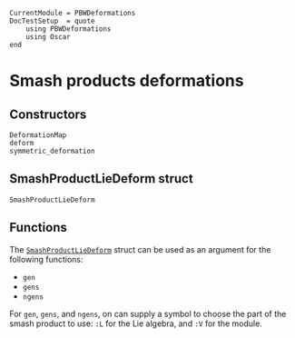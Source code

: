 ```@meta
CurrentModule = PBWDeformations
DocTestSetup  = quote
    using PBWDeformations
    using Oscar
end
```

# Smash products deformations

## Constructors
```@docs
DeformationMap
deform
symmetric_deformation
```

## SmashProductLieDeform struct
```@docs
SmashProductLieDeform
```

## Functions
The [`SmashProductLieDeform`](@ref) struct can be used as an argument for the following functions:
- `gen`
- `gens`
- `ngens`

For `gen`, `gens`, and `ngens`, on can supply a symbol to choose the part of the smash product to use: `:L` for the Lie algebra, and `:V` for the module.

